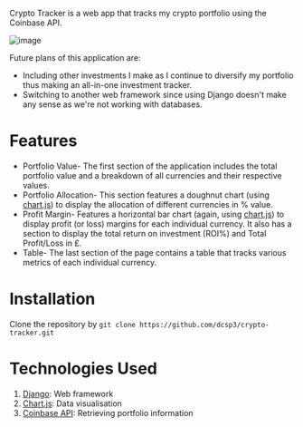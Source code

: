 Crypto Tracker is a web app that tracks my crypto portfolio using the Coinbase API. 

![image](https://github.com/dcsp3/crypto-tracker/assets/88645471/d96b63de-ac55-4b21-a2a3-ea0edc166231)

Future plans of this application are:
- Including other investments I make as I continue to diversify my portfolio thus making an all-in-one investment tracker.
- Switching to another web framework since using Django doesn't make any sense as we're not working with databases.


# Features

- Portfolio Value- The first section of the application includes the total portfolio value and a breakdown of all currencies and their respective values.
- Portfolio Allocation- This section features a doughnut chart (using [chart.js](https://www.chartjs.org/)) to display the allocation of different currencies in % value.
- Profit Margin- Features a horizontal bar chart (again, using [chart.js](https://www.chartjs.org/)) to display profit (or loss) margins for each individual currency. It also has a section to display the total return on investment (ROI%) and Total Profit/Loss in £.
- Table- The last section of the page contains a table that tracks various metrics of each individual currency.

# Installation
Clone the repository by `git clone https://github.com/dcsp3/crypto-tracker.git`

# Technologies Used
1. [Django](https://www.djangoproject.com/): Web framework
2. [Chart.js](https://www.chartjs.org/): Data visualisation
3. [Coinbase API](https://developers.google.com/books/):  Retrieving portfolio information
